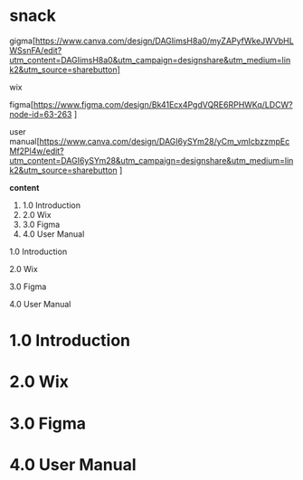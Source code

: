 # snack
gigma[https://www.canva.com/design/DAGIimsH8a0/myZAPyfWkeJWVbHLWSsnFA/edit?utm_content=DAGIimsH8a0&utm_campaign=designshare&utm_medium=link2&utm_source=sharebutton]

wix

figma[https://www.figma.com/design/Bk41Ecx4PgdVQRE6RPHWKq/LDCW?node-id=63-263 ]

user manual[https://www.canva.com/design/DAGI6ySYm28/yCm_vmIcbzzmpEcMf2Pl4w/edit?utm_content=DAGI6ySYm28&utm_campaign=designshare&utm_medium=link2&utm_source=sharebutton ]
 
 **content**
 <ol>
  <li> 1.0 Introduction</li>
  <li>2.0 Wix</li>
  <li>3.0 Figma</li>
  <li>4.0 User Manual</li>
</ol>

 1.0 Introduction
 
2.0 Wix 
 
3.0 Figma
 
4.0 User Manual

<h1>1.0 Introduction</h1> 
<h1>2.0 Wix</h1> 
<h1>3.0 Figma</h1> 
<h1>4.0 User Manual</h1> 

